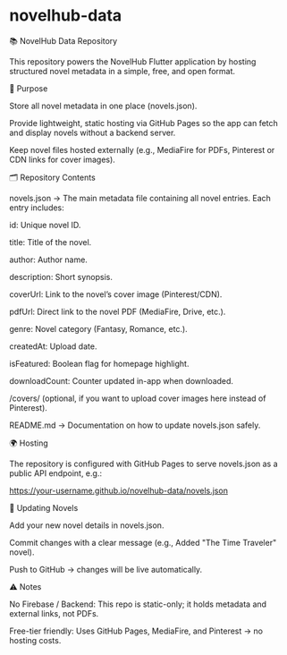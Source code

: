 # novelhub-data
 
📚 NovelHub Data Repository

This repository powers the NovelHub Flutter application by hosting structured novel metadata in a simple, free, and open format.

🔑 Purpose

Store all novel metadata in one place (novels.json).

Provide lightweight, static hosting via GitHub Pages so the app can fetch and display novels without a backend server.

Keep novel files hosted externally (e.g., MediaFire for PDFs, Pinterest or CDN links for cover images).

🗂️ Repository Contents

novels.json → The main metadata file containing all novel entries. Each entry includes:

id: Unique novel ID.

title: Title of the novel.

author: Author name.

description: Short synopsis.

coverUrl: Link to the novel’s cover image (Pinterest/CDN).

pdfUrl: Direct link to the novel PDF (MediaFire, Drive, etc.).

genre: Novel category (Fantasy, Romance, etc.).

createdAt: Upload date.

isFeatured: Boolean flag for homepage highlight.

downloadCount: Counter updated in-app when downloaded.

/covers/ (optional, if you want to upload cover images here instead of Pinterest).

README.md → Documentation on how to update novels.json safely.

🌍 Hosting

The repository is configured with GitHub Pages to serve novels.json as a public API endpoint, e.g.:

https://your-username.github.io/novelhub-data/novels.json

📝 Updating Novels

Add your new novel details in novels.json.

Commit changes with a clear message (e.g., Added "The Time Traveler" novel).

Push to GitHub → changes will be live automatically.

⚠️ Notes

No Firebase / Backend: This repo is static-only; it holds metadata and external links, not PDFs.

Free-tier friendly: Uses GitHub Pages, MediaFire, and Pinterest → no hosting costs.
